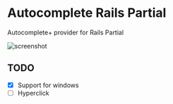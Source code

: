 # Autocomplete Rails Partial

Autocomplete+ provider for Rails Partial

![screenshot](https://i.gyazo.com/a380bf28961eca90f38242cb54563056.gif)

## TODO

* [x] Support for windows
* [ ] Hyperclick
